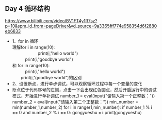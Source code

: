 ## Day 4 循环结构
https://www.bilibili.com/video/BV1FT4y1R7sz?p=10&spm_id_from=pageDriver&vd_source=9a3365fff774e958354d6f2880eb6833

- 1、for in 循环  
理解for i in range(10):  
　　　　　　print(i,"hello world")  
      　　　print(i,"goodbye world")  
和 for in range(10):  
     　　　print(i,"hello world")  
　　print(i,"goodbye world")的区别 
- 2、设置断点，进行单步调试，可以观察循环过程中每一个变量的变化
- 断点位于代码序号的左侧，点击一下会出现红色圆点，然后开启运行中的调试模式，开始进行单补调试
number_1 = eval(input("请输入第一个正整数："))
number_2 = eval(input("请输入第二个正整数："))
min_number = min(number_1,number_2)
for i in range(1,min_number):
    if number_1 % i == 0 and number_2 % i == 0:
        gongyueshu = i 
print(gongyueshu)
